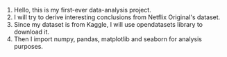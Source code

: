 1. Hello, this is my first-ever data-analysis project.  
2. I will try to derive interesting conclusions from Netflix Original's dataset.  
3. Since my dataset is from Kaggle, I will use opendatasets library to download it.  
4. Then I import numpy, pandas, matplotlib and seaborn for analysis purposes.
